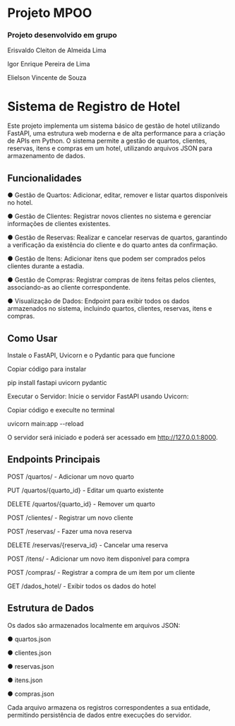 # Projeto MPOO

### Projeto desenvolvido em grupo
Erisvaldo Cleiton de Almeida Lima

Igor Enrique Pereira de Lima

Elielson Vincente de Souza

# Sistema de Registro de Hotel

Este projeto implementa um sistema básico de gestão de hotel utilizando FastAPI, uma estrutura web moderna e de alta performance para a criação de APIs em Python. O sistema permite a gestão de quartos, clientes, reservas, itens e compras em um hotel, utilizando arquivos JSON para armazenamento de dados.

## Funcionalidades
● Gestão de Quartos: Adicionar, editar, remover e listar quartos disponíveis no hotel.

● Gestão de Clientes: Registrar novos clientes no sistema e gerenciar informações de clientes existentes.

● Gestão de Reservas: Realizar e cancelar reservas de quartos, garantindo a verificação da existência do cliente e do quarto antes da confirmação.

● Gestão de Itens: Adicionar itens que podem ser comprados pelos clientes durante a estadia.

● Gestão de Compras: Registrar compras de itens feitas pelos clientes, associando-as ao cliente correspondente.

● Visualização de Dados: Endpoint para exibir todos os dados armazenados no sistema, incluindo quartos, clientes, reservas, itens e compras.

## Como Usar

Instale o FastAPI, Uvicorn e o Pydantic para que funcione

Copiar código para instalar

pip install fastapi uvicorn pydantic


Executar o Servidor: Inicie o servidor FastAPI usando Uvicorn:

Copiar código e execulte no terminal

uvicorn main:app --reload

O servidor será iniciado e poderá ser acessado em http://127.0.0.1:8000.

## Endpoints Principais
POST /quartos/ - Adicionar um novo quarto

PUT /quartos/{quarto_id} - Editar um quarto existente

DELETE /quartos/{quarto_id} - Remover um quarto

POST /clientes/ - Registrar um novo cliente

POST /reservas/ - Fazer uma nova reserva

DELETE /reservas/{reserva_id} - Cancelar uma reserva

POST /itens/ - Adicionar um novo item disponível para compra

POST /compras/ - Registrar a compra de um item por um cliente

GET /dados_hotel/ - Exibir todos os dados do hotel

## Estrutura de Dados

Os dados são armazenados localmente em arquivos JSON:

● quartos.json

● clientes.json

● reservas.json

● itens.json

● compras.json

Cada arquivo armazena os registros correspondentes a sua entidade, permitindo persistência de dados entre execuções do servidor.
